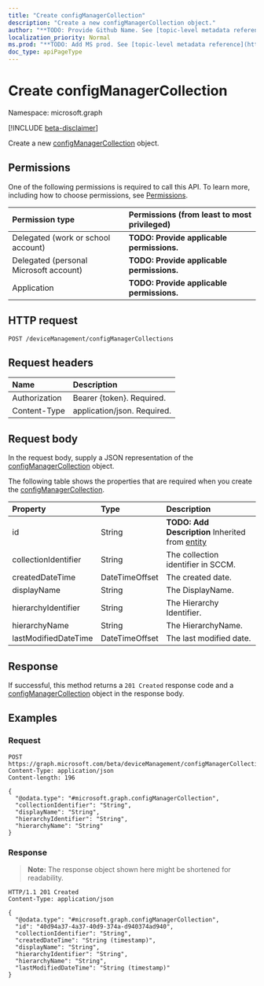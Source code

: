 ```yaml
---
title: "Create configManagerCollection"
description: "Create a new configManagerCollection object."
author: "**TODO: Provide Github Name. See [topic-level metadata reference](https://msgo.azurewebsites.net/add/document/guidelines/metadata.html#topic-level-metadata)**"
localization_priority: Normal
ms.prod: "**TODO: Add MS prod. See [topic-level metadata reference](https://msgo.azurewebsites.net/add/document/guidelines/metadata.html#topic-level-metadata)**"
doc_type: apiPageType
---
```


# Create configManagerCollection
Namespace: microsoft.graph

[!INCLUDE [beta-disclaimer](../../includes/beta-disclaimer.md)]

Create a new [configManagerCollection](../resources/configmanagercollection.md) object.

## Permissions
One of the following permissions is required to call this API. To learn more, including how to choose permissions, see [Permissions](/graph/permissions-reference).

|Permission type|Permissions (from least to most privileged)|
|:---|:---|
|Delegated (work or school account)|**TODO: Provide applicable permissions.**|
|Delegated (personal Microsoft account)|**TODO: Provide applicable permissions.**|
|Application|**TODO: Provide applicable permissions.**|

## HTTP request

<!-- {
  "blockType": "ignored"
}
-->
``` http
POST /deviceManagement/configManagerCollections
```

## Request headers
|Name|Description|
|:---|:---|
|Authorization|Bearer {token}. Required.|
|Content-Type|application/json. Required.|

## Request body
In the request body, supply a JSON representation of the [configManagerCollection](../resources/configmanagercollection.md) object.

The following table shows the properties that are required when you create the [configManagerCollection](../resources/configmanagercollection.md).

|Property|Type|Description|
|:---|:---|:---|
|id|String|**TODO: Add Description** Inherited from [entity](../resources/entity.md)|
|collectionIdentifier|String|The collection identifier in SCCM.|
|createdDateTime|DateTimeOffset|The created date.|
|displayName|String|The DisplayName.|
|hierarchyIdentifier|String|The Hierarchy Identifier.|
|hierarchyName|String|The HierarchyName.|
|lastModifiedDateTime|DateTimeOffset|The last modified date.|



## Response

If successful, this method returns a `201 Created` response code and a [configManagerCollection](../resources/configmanagercollection.md) object in the response body.

## Examples

### Request
<!-- {
  "blockType": "request",
  "name": "create_configmanagercollection_from_"
}
-->
``` http
POST https://graph.microsoft.com/beta/deviceManagement/configManagerCollections
Content-Type: application/json
Content-length: 196

{
  "@odata.type": "#microsoft.graph.configManagerCollection",
  "collectionIdentifier": "String",
  "displayName": "String",
  "hierarchyIdentifier": "String",
  "hierarchyName": "String"
}
```


### Response
>**Note:** The response object shown here might be shortened for readability.
<!-- {
  "blockType": "response",
  "truncated": true,
  "@odata.type": "microsoft.graph.configManagerCollection"
}
-->
``` http
HTTP/1.1 201 Created
Content-Type: application/json

{
  "@odata.type": "#microsoft.graph.configManagerCollection",
  "id": "40d94a37-4a37-40d9-374a-d940374ad940",
  "collectionIdentifier": "String",
  "createdDateTime": "String (timestamp)",
  "displayName": "String",
  "hierarchyIdentifier": "String",
  "hierarchyName": "String",
  "lastModifiedDateTime": "String (timestamp)"
}
```

